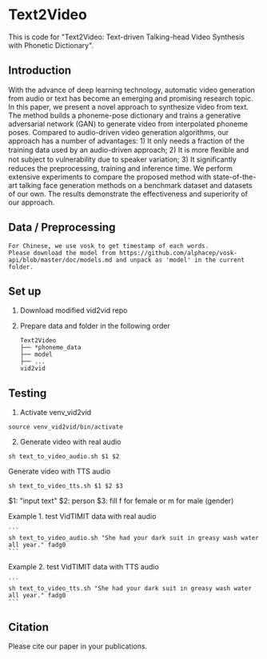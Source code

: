 # Text2Video
This is code for "Text2Video: Text-driven Talking-head Video Synthesis with Phonetic Dictionary".

## Introduction
With the advance of deep learning technology, automatic video generation from audio or text has become an emerging and promising research topic. In this paper, we present a novel approach to synthesize video from text. The method builds a phoneme-pose dictionary and trains a generative adversarial network (GAN) to generate video from interpolated phoneme poses. Compared to audio-driven video generation algorithms, our approach has a number of advantages: 1) It only needs a fraction of the training data used by an audio-driven approach; 2) It is more ﬂexible and not subject to vulnerability due to speaker variation; 3) It signiﬁcantly reduces the preprocessing, training and inference time. We perform extensive experiments to compare the proposed method with state-of-the-art talking face generation methods on a benchmark dataset and datasets of our own. The results demonstrate the effectiveness and superiority of our approach.

## Data / Preprocessing
    For Chinese, we use vosk to get timestamp of each words.
    Please download the model from https://github.com/alphacep/vosk-api/blob/master/doc/models.md and unpack as 'model' in the current folder.
    
## Set up
1. Download modified vid2vid repo

2. Prepare data and folder in the following order

    ```
    Text2Video
    ├── *phoneme_data
    ├── model
    ├── ...
    vid2vid
    ```
    
## Testing
1. Activate venv_vid2vid
```
source venv_vid2vid/bin/activate
```
2. Generate video with real audio 
```
sh text_to_video_audio.sh $1 $2
```

Generate video with TTS audio
```
sh text_to_video_tts.sh $1 $2 $3
```

$1: "input text"
$2: person
$3: fill f for female or m for male (gender)

Example 1. test VidTIMIT data with real audio
    
    ```
    sh text_to_video_audio.sh "She had your dark suit in greasy wash water all year." fadg0
    ```
Example 2. test VidTIMIT data with TTS audio
    
    ```
    sh text_to_video_tts.sh "She had your dark suit in greasy wash water all year." fadg0
    ```

## Citation
Please cite our paper in your publications.

